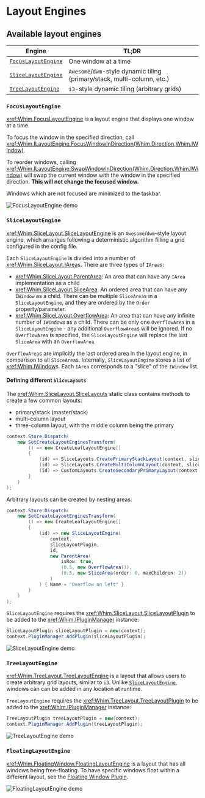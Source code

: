 # Layout Engines

## Available layout engines

| Engine                                    | TL;DR                                                                    |
| ----------------------------------------- | ------------------------------------------------------------------------ |
| [`FocusLayoutEngine`](#focuslayoutengine) | One window at a time                                                     |
| [`SliceLayoutEngine`](#slicelayoutengine) | `Awesome`/`dwm`-style dynamic tiling (primary/stack, multi-column, etc.) |
| [`TreeLayoutEngine`](#treelayoutengine)   | `i3`-style dynamic tiling (arbitrary grids)                              |

### `FocusLayoutEngine`

<xref:Whim.FocusLayoutEngine> is a layout engine that displays one window at a time.

To focus the window in the specified direction, call <xref:Whim.ILayoutEngine.FocusWindowInDirection(Whim.Direction,Whim.IWindow)>.

To reorder windows, calling <xref:Whim.ILayoutEngine.SwapWindowInDirection(Whim.Direction,Whim.IWindow)> will swap the current window with the window in the specified direction. **This will not change the focused window.**

Windows which are not focused are minimized to the taskbar.

![FocusLayoutEngine demo](../../images/focus-layout-demo.gif)

### `SliceLayoutEngine`

<xref:Whim.SliceLayout.SliceLayoutEngine> is an `Awesome`/`dwm`-style layout engine, which arranges following a deterministic algorithm filling a grid configured in the config file.

Each `SliceLayoutEngine` is divided into a number of <xref:Whim.SliceLayout.IArea>s. There are three types of `IArea`s:

- <xref:Whim.SliceLayout.ParentArea>: An area that can have any `IArea` implementation as a child
- <xref:Whim.SliceLayout.SliceArea>: An ordered area that can have any `IWindow` as a child. There can be multiple `SliceArea`s in a `SliceLayoutEngine`, and they are ordered by the `Order` property/parameter.
- <xref:Whim.SliceLayout.OverflowArea>: An area that can have any infinite number of `IWindow`s as a child. There can be only one `OverflowArea` in a `SliceLayoutEngine` - any additional `OverflowArea`s will be ignored. If no `OverflowArea` is specified, the `SliceLayoutEngine` will replace the last `SliceArea` with an `OverflowArea`.

`OverflowArea`s are implicitly the last ordered area in the layout engine, in comparison to all `SliceArea`s.
Internally, `SliceLayoutEngine` stores a list of <xref:Whim.IWindow>s. Each `IArea` corresponds to a "slice" of the `IWindow` list.

#### Defining different `SliceLayouts`

The <xref:Whim.SliceLayout.SliceLayouts> static class contains methods to create a few common layouts:

- primary/stack (master/stack)
- multi-column layout
- three-column layout, with the middle column being the primary

```csharp
context.Store.Dispatch(
    new SetCreateLayoutEnginesTransform(
        () => new CreateLeafLayoutEngine[]
        {
            (id) => SliceLayouts.CreatePrimaryStackLayout(context, sliceLayoutPlugin, id),
            (id) => SliceLayouts.CreateMultiColumnLayout(context, sliceLayoutPlugin, id, 1, 2, 0),
            (id) => CustomLayouts.CreateSecondaryPrimaryLayout(context, sliceLayoutPlugin, id)
        }
    )
);
```

Arbitrary layouts can be created by nesting areas:

```csharp
context.Store.Dispatch(
    new SetCreateLayoutEnginesTransform(
        () => new CreateLeafLayoutEngine[]
        {
            (id) => new SliceLayoutEngine(
                context,
                sliceLayoutPlugin,
                id,
                new ParentArea(
                    isRow: true,
                    (0.5, new OverflowArea()),
                    (0.5, new SliceArea(order: 0, maxChildren: 2))
                )
            ) { Name = "Overflow on left" }
        }
    )
);
```

`SliceLayoutEngine` requires the <xref:Whim.SliceLayout.SliceLayoutPlugin> to be added to the <xref:Whim.IPluginManager> instance:

```csharp
SliceLayoutPlugin sliceLayoutPlugin = new(context);
context.PluginManager.AddPlugin(sliceLayoutPlugin);
```

![SliceLayoutEngine demo](../../images/slice-layout-demo.gif)

### `TreeLayoutEngine`

<xref:Whim.TreeLayout.TreeLayoutEngine> is a layout that allows users to create arbitrary grid layouts, similar to `i3`. Unlike [`SliceLayoutEngine`](#slicelayoutengine), windows can can be added in any location at runtime.

`TreeLayoutEngine` requires the <xref:Whim.TreeLayout.TreeLayoutPlugin> to be added to the <xref:Whim.IPluginManager> instance:

```csharp
TreeLayoutPlugin treeLayoutPlugin = new(context);
context.PluginManager.AddPlugin(treeLayoutPlugin);
```

![TreeLayoutEngine demo](../../images/tree-layout-demo.gif)

### `FloatingLayoutEngine`

<xref:Whim.FloatingWindow.FloatingLayoutEngine> is a layout that has all windows being free-floating. To have specific windows float within a different layout, see the [Floating Window Plugin](../plugins/floating-window.md).

![FloatingLayoutEngine demo](../../images/floating-layout-demo.gif)
